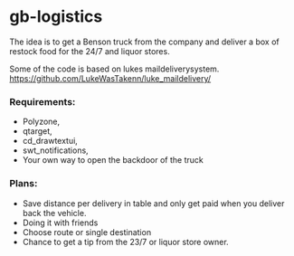# gb-logistics

The idea is to get a Benson truck from the company and deliver a box of restock food for the 24/7 and liquor stores.


Some of the code is based on lukes maildeliverysystem. https://github.com/LukeWasTakenn/luke_maildelivery/

### Requirements:


* Polyzone,
* qtarget,
* cd_drawtextui,
* swt_notifications,
* Your own way to open the backdoor of the truck

### Plans:
* Save distance per delivery in table and only get paid when you deliver back the vehicle.
* Doing it with friends
* Choose route or single destination
* Chance to get a tip from the 23/7 or liquor store owner.
